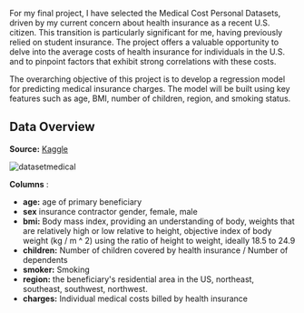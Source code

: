 For my final project, I have selected the Medical Cost Personal Datasets, driven by my current concern about health insurance as a recent U.S. citizen. This transition is particularly significant for me, having previously relied on student insurance. The project offers a valuable opportunity to delve into the average costs of health insurance for individuals in the U.S. and to pinpoint factors that exhibit strong correlations with these costs.

The overarching objective of this project is to develop a regression model for predicting medical insurance charges. The model will be built using key features such as age, BMI, number of children, region, and smoking status.

## Data Overview
**Source:** [Kaggle](https://www.kaggle.com/datasets/mirichoi0218/insurance/data)

![datasetmedical](https://github.com/goyoju/Earthquake_Data_Visualization/assets/61122366/da728c9b-7236-490e-85bc-a81b181ee26c)

**Columns** : 
- **age:** age of primary beneficiary
-  **sex** insurance contractor gender, female, male
-  **bmi:** Body mass index, providing an understanding of body, weights that are relatively high or low relative to height, objective index of body weight (kg / m ^ 2) using the ratio of height to weight, ideally 18.5 to 24.9
-  **children:** Number of children covered by health insurance / Number of dependents
-  **smoker:** Smoking
-  **region:** the beneficiary's residential area in the US, northeast, southeast, southwest, northwest.
-  **charges:**  Individual medical costs billed by health insurance
